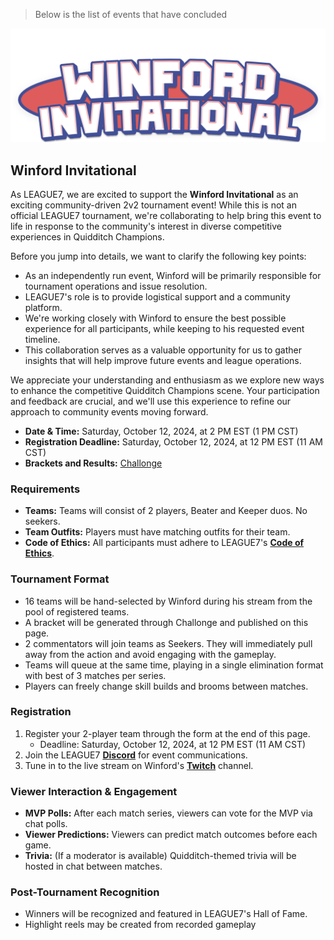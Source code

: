 

> Below is the list of events that have concluded


![Winford Invitational](../images/events/Winford_Invitational.png)
## Winford Invitational

As LEAGUE7, we are excited to support the **Winford Invitational** as an exciting community-driven 2v2 tournament event! While this is not an official LEAGUE7 tournament, we're collaborating to help bring this event to life in response to the community's interest in diverse competitive experiences in Quidditch Champions. 

Before you jump into details, we want to clarify the following key points:
- As an independently run event, Winford will be primarily responsible for tournament operations and issue resolution.
- LEAGUE7's role is to provide logistical support and a community platform.
- We're working closely with Winford to ensure the best possible experience for all participants, while keeping to his requested event timeline.
- This collaboration serves as a valuable opportunity for us to gather insights that will help improve future events and league operations.

We appreciate your understanding and enthusiasm as we explore new ways to enhance the competitive Quidditch Champions scene. Your participation and feedback are crucial, and we'll use this experience to refine our approach to community events moving forward.


- **Date & Time:** Saturday, October 12, 2024, at 2 PM EST (1 PM CST)
- **Registration Deadline:** Saturday, October 12, 2024, at 12 PM EST (11 AM CST)
- **Brackets and Results:** [Challonge](https://challonge.com/winfordinvitational/module?scale_to_fit=1)

### Requirements
- **Teams:** Teams will consist of 2 players, Beater and Keeper duos. No seekers.
- **Team Outfits:** Players must have matching outfits for their team.
- **Code of Ethics:** All participants must adhere to LEAGUE7's [**Code of Ethics**](/codeofethics).

### Tournament Format
- 16 teams will be hand-selected by Winford during his stream from the pool of registered teams.
- A bracket will be generated through Challonge and published on this page.
- 2 commentators will join teams as Seekers. They will immediately pull away from the action and avoid engaging with the gameplay.
- Teams will queue at the same time, playing in a single elimination format with best of 3 matches per series.
- Players can freely change skill builds and brooms between matches.

### Registration
1. Register your 2-player team through the form at the end of this page.
   - Deadline: Saturday, October 12, 2024, at 12 PM EST (11 AM CST)
2. Join the LEAGUE7 <span style="color:#f2c02f">[**Discord**](https://discord.gg/Ph8GUq3veh)</span> for event communications.
3. Tune in to the live stream on Winford's <span style="color:#ab7efc">[**Twitch**](https://www.twitch.tv/winford)</span> channel.


### Viewer Interaction & Engagement
- **MVP Polls:** After each match series, viewers can vote for the MVP via chat polls.
- **Viewer Predictions:** Viewers can predict match outcomes before each game.
- **Trivia:** (If a moderator is available) Quidditch-themed trivia will be hosted in chat between matches.

### Post-Tournament Recognition
- Winners will be recognized and featured in LEAGUE7's Hall of Fame.
- Highlight reels may be created from recorded gameplay